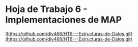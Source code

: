 # Hoja de Trabajo 6 - Implementaciones de MAP
[https://github.com/div468/HT6---Estructuras-de-Datos.git](https://github.com/div468/HT6---Estructuras-de-Datos.git)
